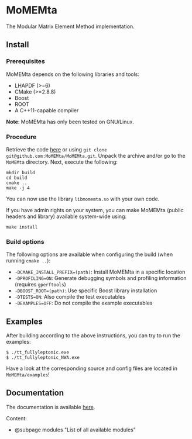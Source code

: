 # MoMEMta
The Modular Matrix Element Method implementation.

## Install

### Prerequisites

MoMEMta depends on the following libraries and tools:
   * LHAPDF (>=6)
   * CMake (>=2.8.8)
   * Boost
   * ROOT
   * A C++11-capable compiler

**Note**: MoMEMta has only been tested on GNU/Linux.

### Procedure

Retrieve the code [here](https://github.com/MoMEMta/MoMEMta/archive/prototype.zip) or using `git clone git@github.com:MoMEMta/MoMEMta.git`. Unpack the
archive and/or go to the `MoMEMta` directory. Next, execute the following:
```
mkdir build
cd build
cmake ..
make -j 4
```
You can now use the library `libmomemta.so` with your own code.

If you have admin rights on your system, you can make MoMEMta (public headers and library) available system-wide using:
```
make install
```

### Build options

The following options are available when configuring the build (when running `cmake ..`):
   * `-DCMAKE_INSTALL_PREFIX=(path)`: Install MoMEMta in a specific location
   * `-DPROFILING=ON`: Generate debugging symbols and profiling information (requires `gperftools`)
   * `-DBOOST_ROOT=(path)`: Use specific Boost library installation
   * `-DTESTS=ON`: Also compile the test executables
   * `-DEXAMPLES=OFF`: Do not compile the example executables

## Examples

After building according to the above instructions, you can try to run the examples:
```
$ ./tt_fullyleptonic.exe
$ ./tt_fullyleptonic_NWA.exe
```
Have a look at the corresponding source and config files are located in `MoMEMta/examples`!

## Documentation

The documentation is available [here](https://momemta.github.io/MoMEMta/).

Content:
- @subpage modules "List of all available modules"
